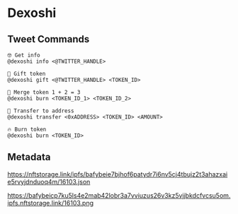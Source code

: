 # Dexoshi

## Tweet Commands

```
🤓 Get info
@dexoshi info <@TWITTER_HANDLE>

🎁 Gift token
@dexoshi gift <@TWITTER_HANDLE> <TOKEN_ID>

🫶 Merge token 1 + 2 = 3
@dexoshi burn <TOKEN_ID_1> <TOKEN_ID_2>

📨 Transfer to address
@dexoshi transfer <0xADDRESS> <TOKEN_ID> <AMOUNT>

🔥 Burn token
@dexoshi burn <TOKEN_ID>
```

## Metadata

https://nftstorage.link/ipfs/bafybeie7bjhof6patydr7i6nv5cj4tbujz2t3ahazxaie5rvyjdnduoq4m/16103.json

https://bafybeicp7ku5ls4e2mab42lobr3a7vviuzus26v3kz5vjjbkdcfvcsu5om.ipfs.nftstorage.link/16103.png